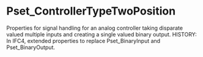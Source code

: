 # Pset_ControllerTypeTwoPosition

Properties for signal handling for an analog controller taking disparate valued multiple inputs and creating a single valued binary output. HISTORY: In IFC4, extended properties to replace Pset_BinaryInput and Pset_BinaryOutput.
